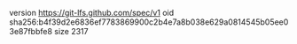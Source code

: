 version https://git-lfs.github.com/spec/v1
oid sha256:b4f39d2e6836ef7783869900c2b4e7a8b038e629a0814545b05ee03e87fbbfe8
size 2317
